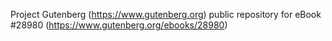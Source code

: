 Project Gutenberg (https://www.gutenberg.org) public repository for eBook #28980 (https://www.gutenberg.org/ebooks/28980)
